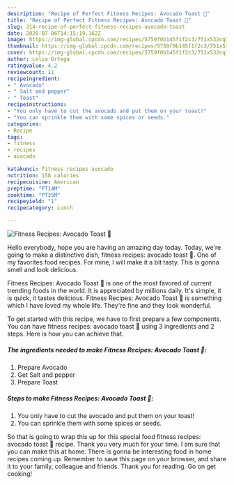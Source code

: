 ```yaml
---
description: "Recipe of Perfect Fitness Recipes: Avocado Toast 🥑"
title: "Recipe of Perfect Fitness Recipes: Avocado Toast 🥑"
slug: 314-recipe-of-perfect-fitness-recipes-avocado-toast
date: 2020-07-06T14:15:19.162Z
image: https://img-global.cpcdn.com/recipes/5759f0b145f1f2c3/751x532cq70/fitness-recipes-avocado-toast-🥑-recipe-main-photo.jpg
thumbnail: https://img-global.cpcdn.com/recipes/5759f0b145f1f2c3/751x532cq70/fitness-recipes-avocado-toast-🥑-recipe-main-photo.jpg
cover: https://img-global.cpcdn.com/recipes/5759f0b145f1f2c3/751x532cq70/fitness-recipes-avocado-toast-🥑-recipe-main-photo.jpg
author: Lelia Ortega
ratingvalue: 4.2
reviewcount: 11
recipeingredient:
- " Avocado"
- " Salt and pepper"
- " Toast"
recipeinstructions:
- "You only have to cut the avocado and put them on your toast!"
- "You can sprinkle them with some spices or seeds."
categories:
- Recipe
tags:
- fitness
- recipes
- avocado

katakunci: fitness recipes avocado 
nutrition: 158 calories
recipecuisine: American
preptime: "PT14M"
cooktime: "PT35M"
recipeyield: "1"
recipecategory: Lunch

---
```



![Fitness Recipes: Avocado Toast 🥑](https://img-global.cpcdn.com/recipes/5759f0b145f1f2c3/751x532cq70/fitness-recipes-avocado-toast-🥑-recipe-main-photo.jpg)

Hello everybody, hope you are having an amazing day today. Today, we're going to make a distinctive dish, fitness recipes: avocado toast 🥑. One of my favorites food recipes. For mine, I will make it a bit tasty. This is gonna smell and look delicious.



Fitness Recipes: Avocado Toast 🥑 is one of the most favored of current trending foods in the world. It is appreciated by millions daily. It's simple, it is quick, it tastes delicious. Fitness Recipes: Avocado Toast 🥑 is something which I have loved my whole life. They're fine and they look wonderful.


To get started with this recipe, we have to first prepare a few components. You can have fitness recipes: avocado toast 🥑 using 3 ingredients and 2 steps. Here is how you can achieve that.

<!--inarticleads1-->

##### The ingredients needed to make Fitness Recipes: Avocado Toast 🥑:

1. Prepare  Avocado
1. Get  Salt and pepper
1. Prepare  Toast




<!--inarticleads2-->

##### Steps to make Fitness Recipes: Avocado Toast 🥑:

1. You only have to cut the avocado and put them on your toast!
1. You can sprinkle them with some spices or seeds.




So that is going to wrap this up for this special food fitness recipes: avocado toast 🥑 recipe. Thank you very much for your time. I am sure that you can make this at home. There is gonna be interesting food in home recipes coming up. Remember to save this page on your browser, and share it to your family, colleague and friends. Thank you for reading. Go on get cooking!
